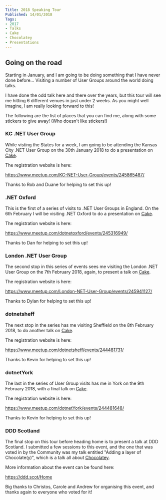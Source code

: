 ```yaml
---
Title: 2018 Speaking Tour
Published: 14/01/2018
Tags:
- 2017
- Talks
- Cake
- Chocolatey
- Presentations
---
```


## Going on the road

Starting in January, and I am going to be doing something that I have never done before...  Visiting a number of User Groups around the world doing talks.

I have done the odd talk here and there over the years, but this tour will see me hitting 6 different venues in just under 2 weeks.  As you might well imagine, I am really looking forward to this!

The following are the list of places that you can find me, along with some stickers to give away!  (Who doesn't like stickers!)

### KC .NET User Group

While visting the States for a week, I am going to be attending the Kansas City .NET User Group on the 30th January 2018 to do a presentation on [Cake](https://cakebuild.net/).

The registration website is here:

https://www.meetup.com/KC-NET-User-Group/events/245865487/

Thanks to Rob and Duane for helping to set this up!

### .NET Oxford

This is the first of a series of visits to .NET User Groups in England.  On the 6th February I will be visiting .NET Oxford to do a presentation on [Cake](https://cakebuild.net/).

The registration website is here:

https://www.meetup.com/dotnetoxford/events/245316949/

Thanks to Dan for helping to set this up!

### London .NET User Group

The second stop in this series of events sees me visiting the London .NET User Group on the 7th February 2018, again, to present a talk on [Cake](https://cakebuild.net).

The registration website is here:

https://www.meetup.com/London-NET-User-Group/events/245941127/

Thanks to Dylan for helping to set this up!

### dotnetsheff

The next stop in the series has me visiting Sheffield on the 8th February 2018, to do another talk on [Cake](https://cakebuild.net).

The registration website is here:

https://www.meetup.com/dotnetsheff/events/244481731/

Thanks to Kevin for helping to set this up!

### dotnetYork

The last in the series of User Group visits has me in York on the 9th February 2018, with a final talk on [Cake](https://cakebuild.net).

The registration website is here:

https://www.meetup.com/dotnetYork/events/244481648/

Thanks to Kevin for helping to set this up!

### DDD Scotland

The final stop on this tour before heading home is to present a talk at DDD Scotland.  I submitted a few sessions to this event, and the one that was voted in by the Community was my talk entitled "Adding a layer of Chocolate(y)", which is a talk all about [Chocolatey](https://chocolatey.org/).

More information about the event can be found here:

https://ddd.scot/Home

Big thanks to Christos, Carole and Andrew for organising this event, and thanks again to everyone who voted for it!

